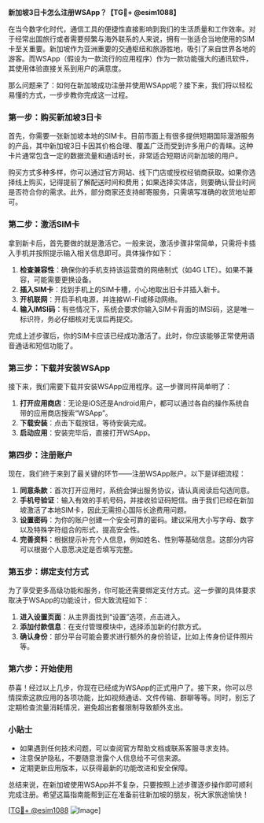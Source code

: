 **新加坡3日卡怎么注册WSApp？【TG💪+ @esim1088】**

在当今数字化时代，通信工具的便捷性直接影响到我们的生活质量和工作效率。对于经常出国旅行或者需要频繁与海外联系的人来说，拥有一张适合当地使用的SIM卡至关重要。新加坡作为亚洲重要的交通枢纽和旅游胜地，吸引了来自世界各地的游客。而WSApp（假设为一款流行的应用程序）作为一款功能强大的通讯软件，其使用体验直接关系到用户的满意度。

那么问题来了：如何在新加坡成功注册并使用WSApp呢？接下来，我们将以轻松易懂的方式，一步步教你完成这一过程。

### 第一步：购买新加坡3日卡

首先，你需要一张新加坡本地的SIM卡。目前市面上有很多提供短期国际漫游服务的产品，其中新加坡3日卡因其价格合理、覆盖广泛而受到许多用户的青睐。这种卡片通常包含一定的数据流量和通话时长，非常适合短期访问新加坡的用户。

购买方式多种多样，你可以通过官方网站、线下门店或授权经销商获取。如果你选择线上购买，记得提前了解配送时间和费用；如果选择实体店，则要确认营业时间是否符合你的需求。此外，部分商家还支持邮寄服务，只需填写准确的收货地址即可。

### 第二步：激活SIM卡

拿到新卡后，首先要做的就是激活它。一般来说，激活步骤非常简单，只需将卡插入手机并按照提示输入相关信息即可。具体操作如下：

1. **检查兼容性**：确保你的手机支持该运营商的网络制式（如4G LTE）。如果不兼容，可能需要更换设备。
2. **插入SIM卡**：找到手机上的SIM卡槽，小心地取出旧卡并插入新卡。
3. **开机联网**：开启手机电源，并连接Wi-Fi或移动网络。
4. **输入IMSI码**：有些情况下，系统会要求你输入SIM卡背面的IMSI码，这是唯一标识符，务必仔细核对无误后再提交。

完成上述步骤后，你的SIM卡应该已经成功激活了。此时，你应该能够正常使用语音通话和短信功能了。

### 第三步：下载并安装WSApp

接下来，我们需要下载并安装WSApp应用程序。这一步骤同样简单明了：

1. **打开应用商店**：无论是iOS还是Android用户，都可以通过各自的操作系统自带的应用商店搜索“WSApp”。
2. **下载安装**：点击下载按钮，等待安装完成。
3. **启动应用**：安装完毕后，直接打开WSApp。

### 第四步：注册账户

现在，我们终于来到了最关键的环节——注册WSApp账户。以下是详细流程：

1. **同意条款**：首次打开应用时，系统会弹出服务协议，请认真阅读后勾选同意。
2. **手机号验证**：输入有效的手机号码，并接收验证码短信。由于我们已经在新加坡激活了本地SIM卡，因此无需担心国际长途费用问题。
3. **设置密码**：为你的账户创建一个安全可靠的密码。建议采用大小写字母、数字以及特殊字符组合的形式，提高安全性。
4. **完善资料**：根据提示补充个人信息，例如姓名、性别等基础信息。这部分内容可以根据个人意愿决定是否填写完整。

### 第五步：绑定支付方式

为了享受更多高级功能和服务，你可能还需要绑定支付方式。这一步骤的具体要求取决于WSApp的功能设计，但大致流程如下：

1. **进入设置页面**：从主界面找到“设置”选项，点击进入。
2. **添加付款信息**：在支付管理模块中，选择添加新的付款方式。
3. **确认身份**：部分平台可能会要求进行额外的身份验证，比如上传身份证件照片等。

### 第六步：开始使用

恭喜！经过以上几步，你现在已经成为WSApp的正式用户了。接下来，你可以尽情探索这款应用的各项功能，比如视频通话、文件传输、群聊等等。同时，别忘了定期检查流量消耗情况，避免超出套餐限制导致额外支出。

### 小贴士

- 如果遇到任何技术问题，可以查阅官方帮助文档或联系客服寻求支持。
- 注意保护隐私，不要随意泄露个人信息给不可信来源。
- 定期更新应用版本，以获得最新的功能改进和安全保障。

总结来说，在新加坡使用WSApp并不复杂，只要按照上述步骤逐步操作即可顺利完成注册。希望这篇指南能帮到正在准备前往新加坡的朋友，祝大家旅途愉快！

[[TG💪+ @esim1088](https://t.me/s/esim1088) ![Image](https://i.postimg.cc/4NQfJmqS/Snipaste-2025-05-13-00-14-12.png)]